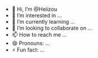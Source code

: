 - 👋 Hi, I’m @Heiizou
- 👀 I’m interested in ...
- 🌱 I’m currently learning ... 
- 💞️ I’m looking to collaborate on ...
- 📫 How to reach me ...
- 😄 Pronouns: ...
- ⚡ Fun fact: ...

<!---
Heiizou/Heiizou is a ✨ special ✨ repository because its `README.md` (this file) appears on your GitHub profile.
You can click the Preview link to take a look at your changes.
--->
